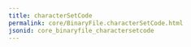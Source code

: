 ```yaml
---
title: characterSetCode
permalink: core/BinaryFile.characterSetCode.html
jsonid: core_binaryfile_charactersetcode
---
```

